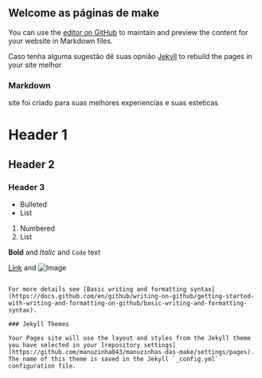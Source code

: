 ## Welcome as páginas de make

You can use the [editor on GitHub](https://github.com/manuzinha043/manuzinhas-das-make/edit/gh-pages/index.md) to maintain and preview the content for your website in Markdown files.

Caso tenha alguma sugestão dẽ suas opnião [Jekyll](https://jekyllrb.com/) to rebuild the pages in your site melhor

### Markdown
site foi criado para suas melhores experiencias e suas esteticas


# Header 1
## Header 2
### Header 3

- Bulleted
- List

1. Numbered
2. List

**Bold** and _Italic_ and `Code` text

[Link](https://static1.tudosobremake.com.br/articles/6/92/26/@/245611--article_media_new_3_1-1.jpg) and ![Image](src)
```

For more details see [Basic writing and formatting syntax](https://docs.github.com/en/github/writing-on-github/getting-started-with-writing-and-formatting-on-github/basic-writing-and-formatting-syntax).

### Jekyll Themes

Your Pages site will use the layout and styles from the Jekyll theme you have selected in your [repository settings](https://github.com/manuzinha043/manuzinhas-das-make/settings/pages). The name of this theme is saved in the Jekyll `_config.yml` configuration file.



